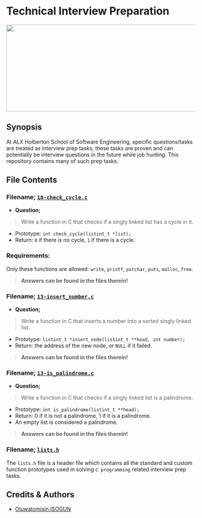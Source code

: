 # Technical Interview Preparation

<p align="center"> <img src="https://resources.workable.com/wp-content/uploads/2018/05/prepare-interviews-featured.png" width="600" height="230" />

## Synopsis
At ALX Holberton School of Software Engineering, specific questions/tasks are treated as interview prep tasks, these tasks are proven and can potentially be interview questions in the future while job hunting. This repository contains many of such prep tasks.

## File Contents
### Filename; **[`10-check_cycle.c`](https://github.com/TosinISOGUN/technical_interview_preparation/blob/main/10-check_cycle.c)**
- **Question;**
> Write a function in C that checks if a singly linked list has a cycle in it.

- Prototype: `int check_cycle(listint_t *list);`
- Return: `0` if there is no cycle, `1` if there is a cycle.

### Requirements:

Only these functions are allowed: `write`, `printf`, `putchar`, `puts`, `malloc`, `free`.

> **Answers can be found in the files therein!**

### Filename; **[`13-insert_number.c`](https://github.com/TosinISOGUN/technical_interview_preparation/blob/main/13-insert_number.c)**

- **Question;**
> Write a function in C that inserts a number into a sorted singly linked list.

- Prototype: `listint_t *insert_node(listint_t **head, int number);`
- Return: the address of the new node, or `NULL` if it failed.

> **Answers can be found in the files therein!**

### Filename; **[`13-is_palindrome.c`](https://github.com/TosinISOGUN/technical_interview_preparation/blob/main/13-is_palindrome.c)**

- **Question;**
> Write a function in C that checks if a singly linked list is a palindrome.

- Prototype: `int is_palindrome(listint_t **head);`
- Return: 0 if it is not a palindrome, 1 if it is a palindrome.
- An empty list is considered a palindrome.

> **Answers can be found in the files therein!**


### Filename; **[`lists.h`](https://github.com/TosinISOGUN/technical_interview_preparation/blob/main/lists.h)**
The `lists.h` file is a header file which contains all the standard and custom function prototypes used in solving `C programming` related interview prep tasks.

## Credits & Authors
- [Oluwatomisin ISOGUN](https://@github.com/TosinISOGUN)
